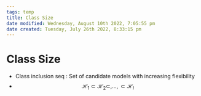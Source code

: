 ```yaml
---
tags: temp
title: Class Size
date modified: Wednesday, August 10th 2022, 7:05:55 pm
date created: Tuesday, July 26th 2022, 8:33:15 pm
---
```


# Class Size
- Class inclusion seq : Set of candidate models with increasing flexibility
- $$\mathcal{H}_{1} \subset \mathcal{H}_{2} \subset, …, \subset \mathcal{H}_{l} $$

